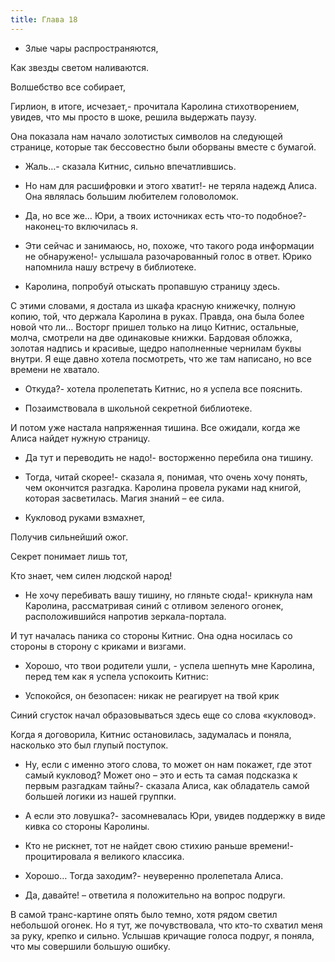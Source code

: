 ```yaml
---
title: Глава 18
---
```


- Злые чары распространяются,

Как звезды светом наливаются.

Волшебство все собирает, 

Гирлион, в итоге, исчезает,- прочитала Каролина стихотворением, увидев, что мы просто в шоке, решила выдержать паузу.

Она показала нам начало золотистых символов на следующей странице, которые так бессовестно были оборваны вместе с бумагой.

- Жаль…- сказала Китнис, сильно впечатлившись.

- Но нам для расшифровки и этого хватит!- не теряла надежд Алиса. Она являлась большим любителем головоломок.

- Да, но все же… Юри, а твоих источниках есть что-то подобное?- наконец-то включилась я.

- Эти сейчас и занимаюсь, но, похоже, что такого рода информации не обнаружено!- услышала разочарованный голос в ответ. Юрико напомнила нашу встречу в библиотеке.

-  Каролина, попробуй отыскать пропавшую страницу здесь.

С этими словами, я достала из шкафа красную книжечку, полную копию, той, что держала Каролина в руках. Правда, она была более новой что ли…  Восторг пришел только на лицо Китнис, остальные, молча, смотрели на две одинаковые книжки. Бардовая обложка, золотая надпись и красивые, щедро наполненные чернилам буквы внутри. Я еще давно хотела посмотреть, что же там написано, но все времени не хватало. 

- Откуда?- хотела пролепетать Китнис, но я успела все пояснить.

- Позаимствовала в школьной секретной библиотеке.

И потом уже настала напряженная тишина. Все ожидали, когда же Алиса найдет нужную страницу.

- Да тут и переводить не надо!- восторженно перебила она тишину.

- Тогда, читай скорее!- сказала я, понимая, что очень хочу понять, чем окончится разгадка. Каролина провела руками над книгой, которая засветилась. Магия знаний – ее сила.

- Кукловод руками взмахнет,

Получив сильнейший ожог.

Секрет понимает лишь тот,

Кто знает, чем силен людской народ!

- Не хочу перебивать вашу тишину, но гляньте сюда!- крикнула нам Каролина, рассматривая синий с отливом зеленого огонек, расположившийся напротив зеркала-портала.

И тут началась паника со стороны Китнис. Она одна носилась со стороны в сторону с криками и визгами. 

- Хорошо, что твои родители ушли, - успела шепнуть мне Каролина, перед тем как я успела успокоить Китнис:

- Успокойся, он безопасен: никак не реагирует на твой крик

Синий сгусток начал образовываться здесь еще со слова «кукловод». 

Когда я договорила, Китнис остановилась, задумалась и поняла, насколько это был глупый поступок.

- Ну, если с именно этого слова, то может он нам покажет, где этот самый кукловод? Может оно – это и есть та самая подсказка к первым разгадкам тайны?- сказала Алиса, как обладатель самой большей логики из нашей группки.

- А если это ловушка?- засомневалась Юри, увидев поддержку в виде кивка со стороны Каролины.

- Кто не рискнет, тот не найдет свою стихию раньше времени!- процитировала я великого классика.

- Хорошо… Тогда заходим?- неуверенно пролепетала Алиса.

- Да, давайте! – ответила я положительно на вопрос подруги.

В самой транс-картине опять было темно, хотя рядом светил небольшой огонек. Но я тут, же почувствовала, что кто-то схватил меня за руку, крепко и сильно. Услышав кричащие голоса подруг, я поняла, что мы совершили большую ошибку.

